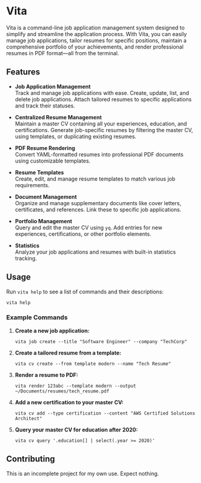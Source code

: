 # Vita  

Vita is a command-line job application management system designed to simplify and streamline the application process. With Vita, you can easily manage job applications, tailor resumes for specific positions, maintain a comprehensive portfolio of your achievements, and render professional resumes in PDF format—all from the terminal.

## Features  

- **Job Application Management**  
  Track and manage job applications with ease. Create, update, list, and delete job applications. Attach tailored resumes to specific applications and track their statuses.  

- **Centralized Resume Management**  
  Maintain a master CV containing all your experiences, education, and certifications. Generate job-specific resumes by filtering the master CV, using templates, or duplicating existing resumes.  

- **PDF Resume Rendering**  
  Convert YAML-formatted resumes into professional PDF documents using customizable templates.  

- **Resume Templates**  
  Create, edit, and manage resume templates to match various job requirements.  

- **Document Management**  
  Organize and manage supplementary documents like cover letters, certificates, and references. Link these to specific job applications.  

- **Portfolio Management**  
  Query and edit the master CV using `yq`. Add entries for new experiences, certifications, or other portfolio elements.  

- **Statistics**  
  Analyze your job applications and resumes with built-in statistics tracking.  

## Usage  

Run `vita help` to see a list of commands and their descriptions:  
```  
vita help  
```  

### Example Commands  

1. **Create a new job application:**  
   ```  
   vita job create --title "Software Engineer" --company "TechCorp"  
   ```  

2. **Create a tailored resume from a template:**  
   ```  
   vita cv create --from template modern --name "Tech Resume"  
   ```  

3. **Render a resume to PDF:**  
   ```  
   vita render 123abc --template modern --output ~/Documents/resumes/tech_resume.pdf  
   ```  

4. **Add a new certification to your master CV:**  
   ```  
   vita cv add --type certification --content "AWS Certified Solutions Architect"  
   ```  

5. **Query your master CV for education after 2020:**  
   ```  
   vita cv query '.education[] | select(.year >= 2020)'  
   ```  

## Contributing

This is an incomplete project for my own use. Expect nothing.
